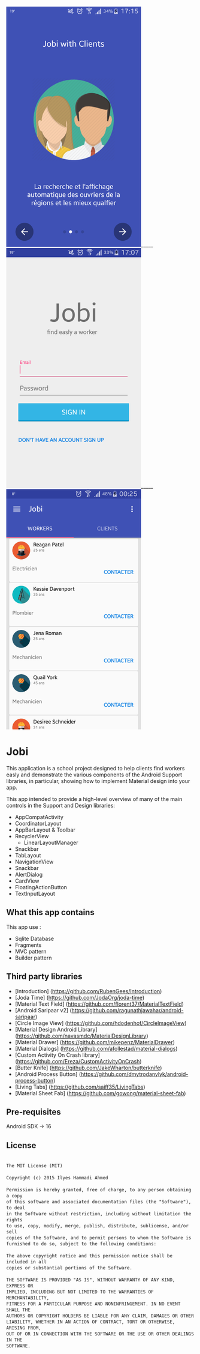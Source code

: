 
<img src="/doc/jobi_user_guide_2.png"  height="640" width="360">_____
<img src="/doc/jobi_login.png"  height="640" width="360">_____
<img src="/doc/jobi_main.png"  height="640" width="360">


Jobi
=================================================

This application is a school project designed to help clients find workers easly and demonstrate the various components of the Android Support libraries, in particular, showing how to implement Material design into your app.

This app intended to provide a high-level overview of many of the main controls in the Support and Design libraries:

- AppCompatActivity
- CoordinatorLayout
- AppBarLayout & Toolbar
- RecyclerView
    - LinearLayoutManager
- Snackbar
- TabLayout
- NavigationView
- Snackbar
- AlertDialog
- CardView
- FloatingActionButton
- TextInputLayout


What this app contains
------------------------
This app use :

- Sqlite Database
- Fragments
- MVC pattern
- Builder pattern

Third party libraries
-----------------------

- [Introduction] (https://github.com/RubenGees/Introduction)
- [Joda Time] (https://github.com/JodaOrg/joda-time)
- [Material Text Field] (https://github.com/florent37/MaterialTextField)
- [Android Saripaar v2] (https://github.com/ragunathjawahar/android-saripaar)
- [Circle Image View] (https://github.com/hdodenhof/CircleImageView)
- [Material Design Android Library] (https://github.com/navasmdc/MaterialDesignLibrary)
- [Material Drawer] (https://github.com/mikepenz/MaterialDrawer)
- [Material Dialogs] (https://github.com/afollestad/material-dialogs)
- [Custom Activity On Crash library] (https://github.com/Ereza/CustomActivityOnCrash)
- [Butter Knife] (https://github.com/JakeWharton/butterknife)
- [Android Process Button] (https://github.com/dmytrodanylyk/android-process-button)
- [Living Tabs] (https://github.com/saiff35/LivingTabs)
- [Material Sheet Fab] (https://github.com/gowong/material-sheet-fab)

Pre-requisites
--------------
Android SDK -> 16

## License
```

The MIT License (MIT)

Copyright (c) 2015 Ilyes Hammadi Ahmed

Permission is hereby granted, free of charge, to any person obtaining a copy
of this software and associated documentation files (the "Software"), to deal
in the Software without restriction, including without limitation the rights
to use, copy, modify, merge, publish, distribute, sublicense, and/or sell
copies of the Software, and to permit persons to whom the Software is
furnished to do so, subject to the following conditions:

The above copyright notice and this permission notice shall be included in all
copies or substantial portions of the Software.

THE SOFTWARE IS PROVIDED "AS IS", WITHOUT WARRANTY OF ANY KIND, EXPRESS OR
IMPLIED, INCLUDING BUT NOT LIMITED TO THE WARRANTIES OF MERCHANTABILITY,
FITNESS FOR A PARTICULAR PURPOSE AND NONINFRINGEMENT. IN NO EVENT SHALL THE
AUTHORS OR COPYRIGHT HOLDERS BE LIABLE FOR ANY CLAIM, DAMAGES OR OTHER
LIABILITY, WHETHER IN AN ACTION OF CONTRACT, TORT OR OTHERWISE, ARISING FROM,
OUT OF OR IN CONNECTION WITH THE SOFTWARE OR THE USE OR OTHER DEALINGS IN THE
SOFTWARE.

```